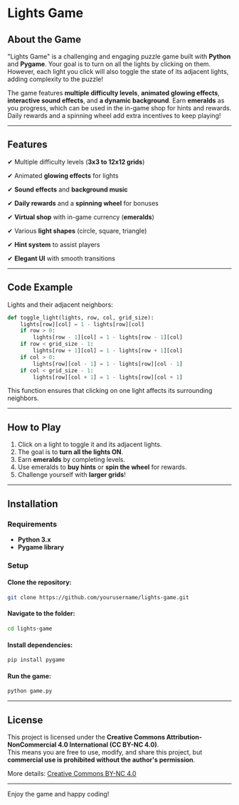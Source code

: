 #  Lights Game

## About the Game
"Lights Game" is a challenging and engaging puzzle game built with **Python** and **Pygame**. Your goal is to turn on all the lights by clicking on them. However, each light you click will also toggle the state of its adjacent lights, adding complexity to the puzzle!

The game features **multiple difficulty levels**, **animated glowing effects**, **interactive sound effects**, and **a dynamic background**. Earn **emeralds** as you progress, which can be used in the in-game shop for hints and rewards. Daily rewards and a spinning wheel add extra incentives to keep playing!

---

##  Features
✔ Multiple difficulty levels (**3x3 to 12x12 grids**)

✔ Animated **glowing effects** for lights

✔ **Sound effects** and **background music**

✔ **Daily rewards** and a **spinning wheel** for bonuses

✔ **Virtual shop** with in-game currency (**emeralds**)

✔ Various **light shapes** (circle, square, triangle)

✔ **Hint system** to assist players

✔ **Elegant UI** with smooth transitions

---

##  Code Example
Lights and their adjacent neighbors:

```python
def toggle_light(lights, row, col, grid_size):
    lights[row][col] = 1 - lights[row][col]
    if row > 0:
        lights[row - 1][col] = 1 - lights[row - 1][col]
    if row < grid_size - 1:
        lights[row + 1][col] = 1 - lights[row + 1][col]
    if col > 0:
        lights[row][col - 1] = 1 - lights[row][col - 1]
    if col < grid_size - 1:
        lights[row][col + 1] = 1 - lights[row][col + 1]
```
This function ensures that clicking on one light affects its surrounding neighbors.

---

##  How to Play
1. Click on a light to toggle it and its adjacent lights.
2. The goal is to **turn all the lights ON**.
3. Earn **emeralds** by completing levels.
4. Use emeralds to **buy hints** or **spin the wheel** for rewards.
5. Challenge yourself with **larger grids**!

---

##  Installation

### Requirements
- **Python 3.x**
- **Pygame library**

### Setup
#### Clone the repository:
```sh
git clone https://github.com/yourusername/lights-game.git
```

#### Navigate to the folder:
```sh
cd lights-game
```

#### Install dependencies:
```sh
pip install pygame
```

#### Run the game:
```sh
python game.py
```

---

##  License  
This project is licensed under the **Creative Commons Attribution-NonCommercial 4.0 International (CC BY-NC 4.0)**.  
This means you are free to use, modify, and share this project, but **commercial use is prohibited without the author's permission**.  

More details: [Creative Commons BY-NC 4.0](https://creativecommons.org/licenses/by-nc/4.0/)

---

Enjoy the game and happy coding! 

